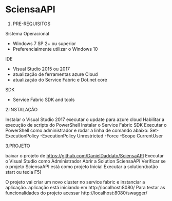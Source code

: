 # SciensaAPI
1. PRE-REQUISITOS

Sistema Operacional
- Windows 7 SP 2+ ou superior
- Preferencialmente utilizar o Windows 10

IDE

- Visual Studio 2015 ou 2017
- atualização de ferramentas azure Cloud
- atualização do Service Fabric e Dot.net core

SDK

- Service Fabric SDK and tools

2.INSTALAÇÂO

Instalar o Visual Studio 2017
executar o update para azure cloud
Habilitar a execução de scripts do PowerShell
Instalar o Service Fabric SDK
Executar o PowerShell como administrador e rodar a linha de comando abaixo:
Set-ExecutionPolicy -ExecutionPolicy Unrestricted -Force -Scope CurrentUser

3.PROJETO

baixar o projeto de https://github.com/DanielDaddato/SciensaAPI
Executar o Visual Studio como Administrador
Abrir a Solution SciensaAPI
Verificar se o projeto SciensaAPI está como projeto Inicial
Executar a solution(botão start ou tecla F5)

O projeto vai criar um novo cluster no service fabric e instanciar a aplicação.
aplicação está iniciando em http://localhost:8080/ 
Para testar as funcionalidades do projeto acessar http://localhost:8080/swagger/ 


